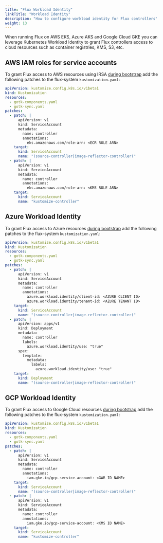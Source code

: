 ```yaml
---
title: "Flux Workload Identity"
linkTitle: "Workload Identity"
description: "How to configure workload identity for Flux controllers"
weight: 13
---
```


When running Flux on AWS EKS, Azure AKS and Google Cloud GKE you can leverage Kubernetes
Workload Identity to grant Flux controllers access to cloud resources such as container
registries, KMS, S3, etc.

## AWS IAM roles for service accounts

To grant Flux access to AWS resources using IRSA [during bootstrap](boostrap-customization.md) add the following patches
to the flux-system `kustomization.yaml`:

```yaml
apiVersion: kustomize.config.k8s.io/v1beta1
kind: Kustomization
resources:
  - gotk-components.yaml
  - gotk-sync.yaml
patches:
  - patch: |
      apiVersion: v1
      kind: ServiceAccount
      metadata:
        name: controller
        annotations:
          eks.amazonaws.com/role-arn: <ECR ROLE ARN>
    target:
      kind: ServiceAccount
      name: "(source-controller|image-reflector-controller)"
  - patch: |
      apiVersion: v1
      kind: ServiceAccount
      metadata:
        name: controller
        annotations:
          eks.amazonaws.com/role-arn: <KMS ROLE ARN>
    target:
      kind: ServiceAccount
      name: "kustomize-controller"
```

## Azure Workload Identity

To grant Flux access to Azure resources [during bootstrap](boostrap-customization.md) add the following patches
to the flux-system `kustomization.yaml`:

```yaml
apiVersion: kustomize.config.k8s.io/v1beta1
kind: Kustomization
resources:
  - gotk-components.yaml
  - gotk-sync.yaml
patches:
  - patch: |
      apiVersion: v1
      kind: ServiceAccount
      metadata:
        name: controller
        annotations:
          azure.workload.identity/client-id: <AZURE CLIENT ID>
          azure.workload.identity/tenant-id: <AZURE TENANT ID>
    target:
      kind: ServiceAccount
      name: "(source-controller|image-reflector-controller)"
  - patch: |
      apiVersion: apps/v1
      kind: Deployment
      metadata:
        name: controller
        labels:
          azure.workload.identity/use: "true"
      spec:
        template:
          metadata:
            labels:
              azure.workload.identity/use: "true"    
    target:
      kind: Deployment
      name: "(source-controller|image-reflector-controller)"
```

## GCP Workload Identity

To grant Flux access to Google Cloud resources [during bootstrap](boostrap-customization.md) add the following patches
to the flux-system `kustomization.yaml`:

```yaml
apiVersion: kustomize.config.k8s.io/v1beta1
kind: Kustomization
resources:
  - gotk-components.yaml
  - gotk-sync.yaml
patches:
  - patch: |
      apiVersion: v1
      kind: ServiceAccount
      metadata:
        name: controller
        annotations:
          iam.gke.io/gcp-service-account: <GAR ID NAME>
    target:
      kind: ServiceAccount
      name: "(source-controller|image-reflector-controller)"
  - patch: |
      apiVersion: v1
      kind: ServiceAccount
      metadata:
        name: controller
        annotations:
          iam.gke.io/gcp-service-account: <KMS ID NAME>
    target:
      kind: ServiceAccount
      name: "kustomize-controller"
```
